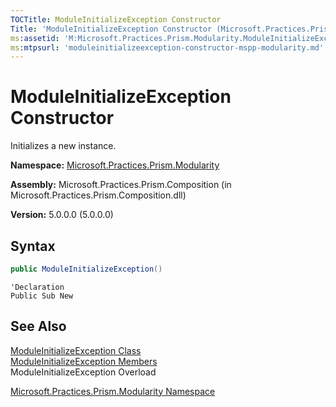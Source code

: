 ```yaml
---
TOCTitle: ModuleInitializeException Constructor
Title: 'ModuleInitializeException Constructor (Microsoft.Practices.Prism.Modularity)'
ms:assetid: 'M:Microsoft.Practices.Prism.Modularity.ModuleInitializeException.\#ctor'
ms:mtpsurl: 'moduleinitializeexception-constructor-mspp-modularity.md'
---
```



# ModuleInitializeException Constructor

Initializes a new instance.

**Namespace:** [Microsoft.Practices.Prism.Modularity](https://msdn.microsoft.com/library/microsoft.practices.prism.modularity)

**Assembly:** Microsoft.Practices.Prism.Composition (in Microsoft.Practices.Prism.Composition.dll)

**Version:** 5.0.0.0 (5.0.0.0)

## Syntax

```C#
public ModuleInitializeException()
```

```VB
'Declaration
Public Sub New
```

## See Also

[ModuleInitializeException Class](https://msdn.microsoft.com/library/microsoft.practices.prism.modularity.moduleinitializeexception)<br/>
[ModuleInitializeException Members](https://msdn.microsoft.com/allmembers.t:microsoft.practices.prism.modularity.moduleinitializeexception)<br/>
ModuleInitializeException Overload

[Microsoft.Practices.Prism.Modularity Namespace](https://msdn.microsoft.com/library/microsoft.practices.prism.modularity)<br/>